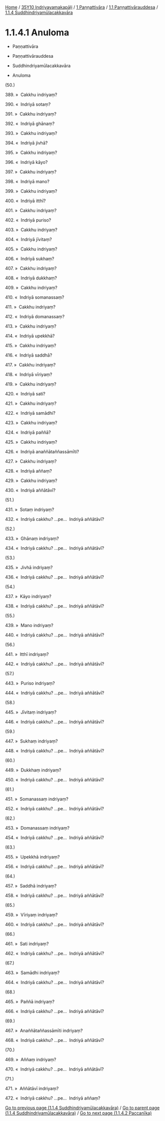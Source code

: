 
[Home](/) / [35Y10 Indriyayamakapāḷi](../../../../35Y10.md) / [1 Paṇṇattivāra](../../../1.md) / [1.1 Paṇṇattivārauddesa](../../1.1.md) / [1.1.4 Suddhindriyamūlacakkavāra](../1.1.4.md)

# 1.1.4.1 Anuloma

* Paṇṇattivāra

* Paṇṇattivārauddesa

* Suddhindriyamūlacakkavāra

* Anuloma

(50.)

389\. »  Cakkhu indriyaṃ?

390\. «  Indriyā sotaṃ?

391\. »  Cakkhu indriyaṃ?

392\. «  Indriyā ghānaṃ?

393\. »  Cakkhu indriyaṃ?

394\. «  Indriyā jivhā?

395\. »  Cakkhu indriyaṃ?

396\. «  Indriyā kāyo?

397\. »  Cakkhu indriyaṃ?

398\. «  Indriyā mano?

399\. »  Cakkhu indriyaṃ?

400\. «  Indriyā itthī?

401\. »  Cakkhu indriyaṃ?

402\. «  Indriyā puriso?

403\. »  Cakkhu indriyaṃ?

404\. «  Indriyā jīvitaṃ?

405\. »  Cakkhu indriyaṃ?

406\. «  Indriyā sukhaṃ?

407\. »  Cakkhu indriyaṃ?

408\. «  Indriyā dukkhaṃ?

409\. »  Cakkhu indriyaṃ?

410\. «  Indriyā somanassaṃ?

411\. »  Cakkhu indriyaṃ?

412\. «  Indriyā domanassaṃ?

413\. »  Cakkhu indriyaṃ?

414\. «  Indriyā upekkhā?

415\. »  Cakkhu indriyaṃ?

416\. «  Indriyā saddhā?

417\. »  Cakkhu indriyaṃ?

418\. «  Indriyā vīriyaṃ?

419\. »  Cakkhu indriyaṃ?

420\. «  Indriyā sati?

421\. »  Cakkhu indriyaṃ?

422\. «  Indriyā samādhi?

423\. »  Cakkhu indriyaṃ?

424\. «  Indriyā paññā?

425\. »  Cakkhu indriyaṃ?

426\. «  Indriyā anaññātaññassāmīti?

427\. »  Cakkhu indriyaṃ?

428\. «  Indriyā aññaṃ?

429\. »  Cakkhu indriyaṃ?

430\. «  Indriyā aññātāvī?

(51.)

431\. »  Sotaṃ indriyaṃ?

432\. «  Indriyā cakkhu? …pe…  Indriyā aññātāvī?

(52.)

433\. »  Ghānaṃ indriyaṃ?

434\. «  Indriyā cakkhu? …pe…  Indriyā aññātāvī?

(53.)

435\. »  Jivhā indriyaṃ?

436\. «  Indriyā cakkhu? …pe…  Indriyā aññātāvī?

(54.)

437\. »  Kāyo indriyaṃ?

438\. «  Indriyā cakkhu? …pe…  Indriyā aññātāvī?

(55.)

439\. »  Mano indriyaṃ?

440\. «  Indriyā cakkhu? …pe…  Indriyā aññātāvī?

(56.)

441\. »  Itthī indriyaṃ?

442\. «  Indriyā cakkhu? …pe…  Indriyā aññātāvī?

(57.)

443\. »  Puriso indriyaṃ?

444\. «  Indriyā cakkhu? …pe…  Indriyā aññātāvī?

(58.)

445\. »  Jīvitaṃ indriyaṃ?

446\. «  Indriyā cakkhu? …pe…  Indriyā aññātāvī?

(59.)

447\. »  Sukhaṃ indriyaṃ?

448\. «  Indriyā cakkhu? …pe…  Indriyā aññātāvī?

(60.)

449\. »  Dukkhaṃ indriyaṃ?

450\. «  Indriyā cakkhu? …pe…  Indriyā aññātāvī?

(61.)

451\. »  Somanassaṃ indriyaṃ?

452\. «  Indriyā cakkhu? …pe…  Indriyā aññātāvī?

(62.)

453\. »  Domanassaṃ indriyaṃ?

454\. «  Indriyā cakkhu? …pe…  Indriyā aññātāvī?

(63.)

455\. »  Upekkhā indriyaṃ?

456\. «  Indriyā cakkhu? …pe…  Indriyā aññātāvī?

(64.)

457\. »  Saddhā indriyaṃ?

458\. «  Indriyā cakkhu? …pe…  Indriyā aññātāvī?

(65.)

459\. »  Vīriyaṃ indriyaṃ?

460\. «  Indriyā cakkhu? …pe…  Indriyā aññātāvī?

(66.)

461\. »  Sati indriyaṃ?

462\. «  Indriyā cakkhu? …pe…  Indriyā aññātāvī?

(67.)

463\. »  Samādhi indriyaṃ?

464\. «  Indriyā cakkhu? …pe…  Indriyā aññātāvī?

(68.)

465\. »  Paññā indriyaṃ?

466\. «  Indriyā cakkhu? …pe…  Indriyā aññātāvī?

(69.)

467\. »  Anaññātaññassāmīti indriyaṃ?

468\. «  Indriyā cakkhu? …pe…  Indriyā aññātāvī?

(70.)

469\. »  Aññaṃ indriyaṃ?

470\. «  Indriyā cakkhu? …pe…  Indriyā aññātāvī?

(71.)

471\. »  Aññātāvī indriyaṃ?

472\. «  Indriyā cakkhu? …pe…  Indriyā aññaṃ?

[Go to previous page (1.1.4 Suddhindriyamūlacakkavāra)](../1.1.4.md) / [Go to parent page (1.1.4 Suddhindriyamūlacakkavāra)](../1.1.4.md) / [Go to next page (1.1.4.2 Paccanīka)](1.1.4.2.md)


